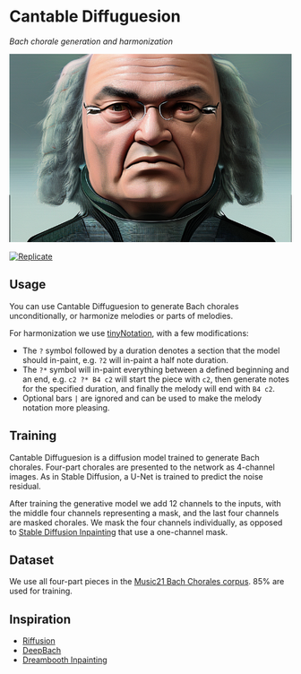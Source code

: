 # Cantable Diffuguesion

_Bach chorale generation and harmonization_

![future bach](future-bach.png)

[![Replicate](https://replicate.com/andreasjansson/cantable-diffuguesion/badge)](https://replicate.com/andreasjansson/cantable-diffuguesion)

## Usage

You can use Cantable Diffuguesion to generate Bach chorales unconditionally, or harmonize melodies or parts of melodies.

For harmonization we use [tinyNotation](https://web.mit.edu/music21/doc/moduleReference/moduleTinyNotation.html), with a few modifications:
* The `?` symbol followed by a duration denotes a section that the model should in-paint, e.g. `?2` will in-paint a half note duration.
* The `?*` symbol will in-paint everything between a defined beginning and an end, e.g. `c2 ?* B4 c2` will start the piece with `c2`, then generate notes for the specified duration, and finally the melody will end with `B4 c2`.
* Optional bars `|` are ignored and can be used to make the melody notation more pleasing.

## Training

Cantable Diffuguesion is a diffusion model trained to generate Bach chorales. Four-part chorales are presented to the network as 4-channel images. As in Stable Diffusion, a U-Net is trained to predict the noise residual.

After training the generative model we add 12 channels to the inputs, with the middle four channels representing a mask, and the last four channels are masked chorales. We mask the four channels individually, as opposed to [Stable Diffusion Inpainting](https://huggingface.co/stabilityai/stable-diffusion-2-inpainting) that use a one-channel mask.

## Dataset

We use all four-part pieces in the [Music21 Bach Chorales corpus](https://web.mit.edu/music21/doc/moduleReference/moduleCorpusChorales.html). 85% are used for training.

## Inspiration

* [Riffusion](https://github.com/riffusion/riffusion)
* [DeepBach](https://arxiv.org/abs/1612.01010)
* [Dreambooth Inpainting](https://github.com/huggingface/diffusers/blob/50b6513531da7e258204871a9c675a56875d9e69/examples/research_projects/dreambooth_inpaint/README.md)
